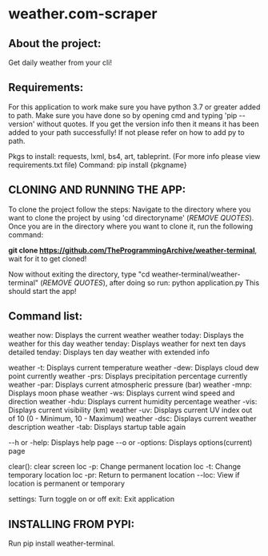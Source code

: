 # weather.com-scraper

## About the project:
  Get daily weather from your cli!
  
## Requirements:
  For this application to work make sure you have python 3.7 or greater added to path. Make sure you have done so by opening cmd and typing 'pip --version' without quotes. If you get the version info then it means it has been added to your path successfully! If not please refer on how to add py to path. 
  
  Pkgs to install: requests, lxml, bs4, art, tableprint. (For more info please view requirements.txt file)
  Command: pip install {pkgname}
  
## CLONING AND RUNNING THE APP:
  To clone the project follow the steps:
  Navigate to the directory where you want to clone the project by using 'cd directoryname' (_REMOVE QUOTES_). Once you are in the directory where you want to clone it, run the 
  following command:
  
  __git clone https://github.com/TheProgrammingArchive/weather-terminal__, wait for it to get cloned!
  
  Now without exiting the directory, type "cd weather-terminal/weather-terminal" (_REMOVE QUOTES_), after doing so run: python application.py
  This should start the app!
  
## Command list:
  weather now: Displays the current weather
  weather today: Displays the weather for this day
  weather tenday: Displays weather for next ten days
  detailed tenday: Displays ten day weather with extended info
        
  weather -t: Displays current temperature
  weather -dew: Displays cloud dew point currently
  weather -prs: Displays precipitation percentage currently
  weather -par: Displays current atmospheric pressure (bar)
  weather -mnp: Displays moon phase
  weather -ws: Displays current wind speed and direction
  weather -hdu: Displays current humidity percentage 
  weather -vis: Displays current visibility (km)
  weather -uv: Displays current UV index out of 10 (0 - Minimum, 10 - Maximum)
  weather -dsc: Displays current weather description
  weather -tab: Displays startup table again
        
  --h or -help: Displays help page
  --o or -options: Displays options(current) page
        
  clear(): clear screen
  loc -p: Change permanent location
  loc -t: Change temporary location
  loc -pr: Return to permanent location
  --loc: View if location is permanent or temporary
        
  settings: Turn toggle on or off
   exit: Exit application
  
## INSTALLING FROM PYPI:
  Run pip install weather-terminal.


